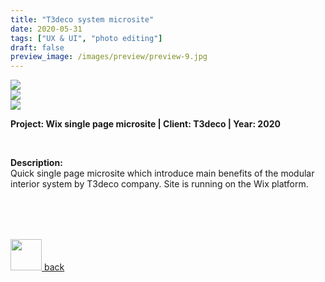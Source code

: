 ```yaml
---
title: "T3deco system microsite"
date: 2020-05-31
tags: ["UX & UI", "photo editing"]
draft: false
preview_image: /images/preview/preview-9.jpg
---
```




<div class="col-adapt-single col">


<div class="row-adapt-double row" style="margin: 0 !important;">
<div class="col mr-2" style="padding: 0 !important;">
<img class="my-2" src = "/images/ux-ui-webdesign-single-page-site-deco/ux-ui-webdesign-single-page-site-deco-1.jpg">
</div>
<div class="col ml-2" style="padding: 0 !important;">
<img class="my-2" src = "/images/ux-ui-webdesign-single-page-site-deco/ux-ui-webdesign-single-page-site-deco-2.mp4">
</div>
</div>

<img class="my-2" src = "/images/ux-ui-webdesign-single-page-site-deco/ux-ui-webdesign-single-page-site-deco-3.jpg">

</div>


<div class="col-adapt-single col" style="margin-bottom: 5rem !important;">

	
**Project: Wix single page microsite | Client: T3deco | Year: 2020**

<br>

**Description:**
<br>
Quick single page microsite which introduce main benefits of the modular interior system by T3deco company. Site is running on the Wix platform.


</div>




<div class="pages d-flex justify-content-center">

<a class="icon pages-icon" href="/" rel="prev">
<div class="pages-button justify-content-center">
<img src="/svg/arrow-icon-left.svg" width="50px" height="50px">
<span class="pages-icon-text">back</span>
</div>
</a>

</div>